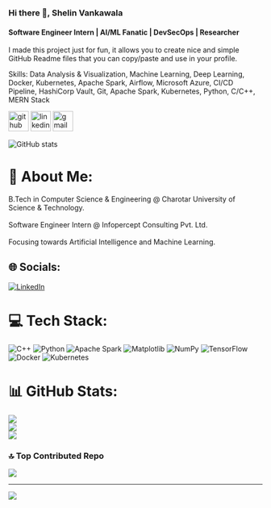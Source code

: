 ### Hi there 👋, Shelin Vankawala
#### Software Engineer Intern | AI/ML Fanatic | DevSecOps | Researcher

I made this project just for fun, it allows you to create nice and simple GitHub Readme files that you can copy/paste and use in your profile.

Skills: Data Analysis & Visualization, Machine Learning, Deep Learning, Docker, Kubernetes, Apache Spark, Airflow, Microsoft Azure, CI/CD Pipeline, HashiCorp Vault, Git, Apache Spark, Kubernetes, Python, C/C++, MERN Stack



[<img src='https://cdn.jsdelivr.net/npm/simple-icons@3.0.1/icons/github.svg' alt='github' height='40'>](https://github.com/ShelinVankawala)  [<img src='https://cdn.jsdelivr.net/npm/simple-icons@3.0.1/icons/linkedin.svg' alt='linkedin' height='40'>](https://www.linkedin.com/in/https://www.linkedin.com/in/shelinvankawala//)  [<img src='https://cdn.jsdelivr.net/npm/simple-icons@3.0.1/icons/gmail.svg' alt='gmail' height='40'>](shelinvankawala1311@gmail.com)  

![GitHub stats](https://github-readme-stats.vercel.app/api?username=ShelinVankawala&show_icons=true&count_private=true)  


# 💫 About Me:
B.Tech in Computer Science & Engineering @ Charotar University of Science & Technology.<br><br>Software Engineer Intern @ Infopercept Consulting Pvt. Ltd.<br><br>Focusing towards Artificial Intelligence and Machine Learning.<br>


## 🌐 Socials:
[![LinkedIn](https://img.shields.io/badge/LinkedIn-%230077B5.svg?logo=linkedin&logoColor=white)](https://linkedin.com/in/https://www.linkedin.com/in/shelinvankawala/) 

# 💻 Tech Stack:
![C++](https://img.shields.io/badge/c++-%2300599C.svg?style=flat&logo=c%2B%2B&logoColor=white) ![Python](https://img.shields.io/badge/python-3670A0?style=flat&logo=python&logoColor=ffdd54) ![Apache Spark](https://img.shields.io/badge/Apache%20Spark-FDEE21?style=flat&logo=apachespark&logoColor=black) ![Matplotlib](https://img.shields.io/badge/Matplotlib-%23ffffff.svg?style=flat&logo=Matplotlib&logoColor=black) ![NumPy](https://img.shields.io/badge/numpy-%23013243.svg?style=flat&logo=numpy&logoColor=white) ![TensorFlow](https://img.shields.io/badge/TensorFlow-%23FF6F00.svg?style=flat&logo=TensorFlow&logoColor=white) ![Docker](https://img.shields.io/badge/docker-%230db7ed.svg?style=flat&logo=docker&logoColor=white) ![Kubernetes](https://img.shields.io/badge/kubernetes-%23326ce5.svg?style=flat&logo=kubernetes&logoColor=white)
# 📊 GitHub Stats:
![](https://github-readme-stats.vercel.app/api?username=ShelinVankawala&theme=onedark&hide_border=true&include_all_commits=true&count_private=false)<br/>
![](https://github-readme-streak-stats.herokuapp.com/?user=ShelinVankawala&theme=onedark&hide_border=true)<br/>
![](https://github-readme-stats.vercel.app/api/top-langs/?username=ShelinVankawala&theme=onedark&hide_border=true&include_all_commits=true&count_private=false&layout=compact)

### 🔝 Top Contributed Repo
![](https://github-contributor-stats.vercel.app/api?username=ShelinVankawala&limit=5&theme=dark&combine_all_yearly_contributions=true)

---
[![](https://visitcount.itsvg.in/api?id=ShelinVankawala&icon=0&color=0)](https://visitcount.itsvg.in)

<!-- Proudly created with GPRM ( https://gprm.itsvg.in ) -->
